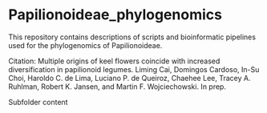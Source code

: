 # Papilionoideae_phylogenomics

This repository contains descriptions of scripts and bioinformatic pipelines used for the phylogenomics of Papilionoideae.

Citation: Multiple origins of keel flowers coincide with increased diversification in papilionoid legumes. Liming Cai, Domingos Cardoso, In-Su Choi, Haroldo C. de Lima, Luciano P. de Queiroz, Chaehee Lee, Tracey A. Ruhlman, Robert K. Jansen, and Martin F. Wojciechowski. In prep.

Subfolder content


